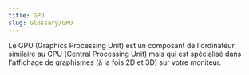```yaml
---
title: GPU
slug: Glossary/GPU
---
```


Le GPU (Graphics Processing Unit) est un composant de l'ordinateur similaire au CPU (Central Processing Unit) mais qui est spécialisé dans l'affichage de graphismes (à la fois 2D et 3D) sur votre moniteur.

